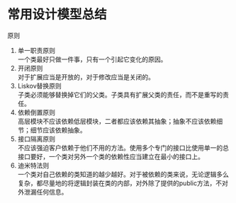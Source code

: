 # 常用设计模型总结

原则
1. 单一职责原则  
一个类最好只做一件事，只有一个引起它变化的原因。
2. 开闭原则  
对于扩展应当是开放的，对于修改应当是关闭的。
3. Liskov替换原则  
子类必须能够替换掉它们的父类。子类具有扩展父类的责任，而不是重写的责任。
4. 依赖倒置原则  
高层模块不应该依赖低层模块，二者都应该依赖其抽象；抽象不应该依赖细节；细节应该依赖抽象。
5. 接口隔离原则  
不应该强迫客户依赖于他们不用的方法。使用多个专门的接口比使用单一的总接口要好，一个类对另外一个类的依赖性应当建立在最小的接口上。
6. 迪米特法则  
一个类对自己依赖的类知道的越少越好。对于被依赖的类来说，无论逻辑多么复杂，都尽量地的将逻辑封装在类的内部，对外除了提供的public方法，不对外泄漏任何信息。